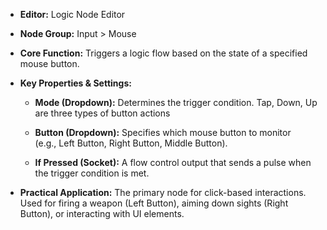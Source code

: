 - **Editor:** Logic Node Editor
    
- **Node Group:** Input > Mouse
    
- **Core Function:** Triggers a logic flow based on the state of a specified mouse button.
    
- **Key Properties & Settings:**
    
    - **Mode (Dropdown):** Determines the trigger condition. Tap, Down, Up are three types of button actions
        
    - **Button (Dropdown):** Specifies which mouse button to monitor (e.g., Left Button, Right Button, Middle Button).
        
    - **If Pressed (Socket):** A flow control output that sends a pulse when the trigger condition is met.
        
- **Practical Application:** The primary node for click-based interactions. Used for firing a weapon (Left Button), aiming down sights (Right Button), or interacting with UI elements.